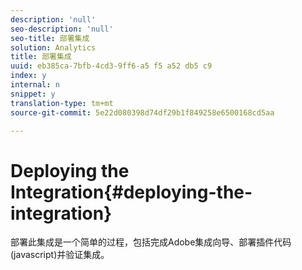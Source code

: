 ```yaml
---
description: 'null'
seo-description: 'null'
seo-title: 部署集成
solution: Analytics
title: 部署集成
uuid: eb385ca-7bfb-4cd3-9ff6-a5 f5 a52 db5 c9
index: y
internal: n
snippet: y
translation-type: tm+mt
source-git-commit: 5e22d080398d74df29b1f849258e6500168cd5aa

---
```



# Deploying the Integration{#deploying-the-integration}

部署此集成是一个简单的过程，包括完成Adobe集成向导、部署插件代码(javascript)并验证集成。
